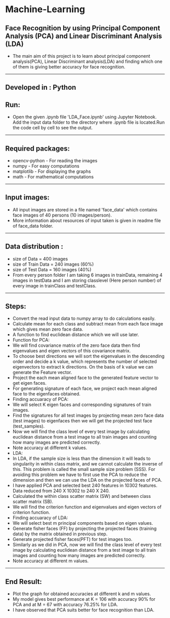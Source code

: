 # Machine-Learning
Face Recognition by using Principal Component Analysis (PCA) and Linear Discriminant Analysis (LDA)
----------------------------------------------------------
- The main aim of this project is to learn about principal component analysis(PCA), Linear Discriminant analysis(LDA) and finding which one of them is giving better accuracy for face recognition.
-----------------------------------------------
Developed in : Python
-----------------------------------------------
Run:
-----------------------------------------------
- Open the given .ipynb file 'LDA_Face.ipynb' using Jupyter Notebook. Add the input data folder to the directory where .ipynb file is located.Run the code cell by cell to see the output.
---------------------------------------------
Required packages:
------------------------------------------------
- opencv-python  -  For reading the images 
- numpy 	       -  For easy computations
- matplotlib       -  For displaying the graphs
- math            -  For mathematical computations
-----------------------------------------------
Input images:
------------------------------------------------
- All input images are stored in a file named 'face_data' which contains face images of 40 persons (10 images/person).
- More information about resources of input taken is given in readme file of face_data folder.
---------------------------------------------------------------
Data distribution :
------------------------------------------------
- size of Data =  400 images
- size of Train Data =  240 images (60%)
- size of Test Data =  160 images (40%)
- From every person folder I am taking 6 images in trainData, remaining 4 images in testData and I am storing classlevel (Here person number) of every image in trainClass and testClass.
---------------------------------------------------------------
Steps:
------------------------------------------------
- Convert the read input data to numpy array to do calculations easily.
- Calculate mean for each class and subtract mean from each face image which gives mean zero face data.
- A function to find euclidean distance which we will use later.
- Function for PCA:
- We will find covariance matrix of the zero face data then find eigenvalues and eigen vectors of this covariance matrix.
- To choose best directions we will sort the eigenvalues in the descending order and decide a k value, which represents the number of selected eigenvectors to extract k directions. On the basis of k value we can generate the Feature vector.
- Project the each mean aligned face to the generated feature vector to get eigen faces.
- For generating signature of each face, we project each mean aligned face to the eigenfaces obtained.
- Finding accuaracy of PCA:
- We will select K eigen faces and corresponding signatures of train images.
- Find the signatures for all test images by projecting mean zero face data (test images) to eigenfaces then we will get the projected test face (test_samples).
- Now we will find the class level of every test image by calculating euclidean distance  from a test image to all train images and counting how many images are predicted correctly.
- Note accuracy at different k values.
- LDA:
- In LDA, if the sample size is less than the dimension it will leads to singularity in within class matrix, and we cannot calculate the inverse of this. This problem is called the small sample size problem (SSS). For avoiding this problem we have to first use the PCA  to reduce the dimension and then we can use the LDA on the projected faces of PCA.
- I have applied PCA and selected best 240 features in 10302 features. Data reduced from 240 X 10302 to 240 X 240.
- Calculated the within class scatter matrix (SW)  and between class scatter matrix (SB).
- We will find the criterion function and eigenvalues and eigen vectors of criterion function.
- Finding accuaracy of LDA:
- We will select best m principal components based on eigen values.
- Generate fisher faces (FF) by projecting the projected faces (training data) by the matrix obtained in previous step.
- Generate projected fisher faces(PFT) for test images too.
- Similarly as we did in PCA, now we will find the class level of every test image by calculating euclidean distance  from a test image to all train images and counting how many images are predicted correctly.
- Note accuracy at different m values.
--------------------------------------
End Result:
--------------------------------------
- Plot the graph for obtained accuracies at different k and m values.
- My model gives best performance at K = 106 with accuracy 90% for PCA and at M =  67 with accuracy 76.25% for LDA.
- I have observed that PCA suits better for face recognition than LDA.
